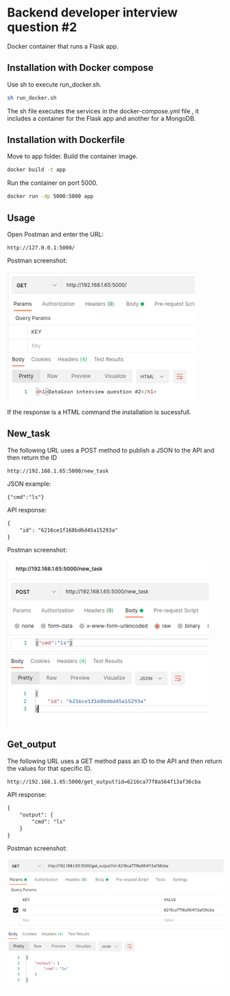 # Backend developer interview question #2

Docker container that runs a Flask app.

## Installation with Docker compose

Use sh to execute run_docker.sh. 

```bash
sh run_docker.sh
```
The sh file executes the services in the docker-compose.yml file , it includes a container for the Flask app and another for a MongoDB.

## Installation with Dockerfile

Move to app folder. Build the container image.

```bash
docker build -t app 
```
Run the container on port 5000.

```bash
docker run -dp 5000:5000 app
```

## Usage
Open Postman and enter the URL:
```
http://127.0.0.1:5000/
```
Postman screenshot:


![home](https://github.com/medinaalonso/DataGran/blob/0cc42d3414b23762ea23c48cd213115e66c45193/Screenshot%20from%202022-02-23%2019-02-59.png)
 
 If the response is a HTML command the installation is sucessfull. 

## New_task

The following URL uses a POST method to publish a JSON to the API and then return the ID

```
http://192.168.1.65:5000/new_task
```

JSON example:
```
{"cmd":"ls"}
```
API response:
```
{
    "id": "6216ce1f168bd6d45a15293a"
}
```


Postman screenshot:


![new_task](https://github.com/medinaalonso/DataGran/blob/0cc42d3414b23762ea23c48cd213115e66c45193/Screenshot%20from%202022-02-23%2019-03-29.png)


## Get_output
The following URL uses a GET method pass an ID to the API and then return the values for that specific ID.

```
http://192.168.1.65:5000/get_output?id=6216ca77f8a564f13af36cba
```

API response:

```
{
    "output": {
        "cmd": "ls"
    }
}
```

Postman screenshot:


![get_output](https://github.com/medinaalonso/DataGran/blob/0cc42d3414b23762ea23c48cd213115e66c45193/Screenshot%20from%202022-02-23%2019-03-42.png)

